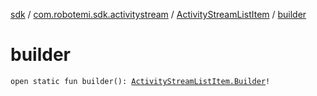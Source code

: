 [sdk](../../index.md) / [com.robotemi.sdk.activitystream](../index.md) / [ActivityStreamListItem](index.md) / [builder](./builder.md)

# builder

`open static fun builder(): `[`ActivityStreamListItem.Builder`](-builder/index.md)`!`